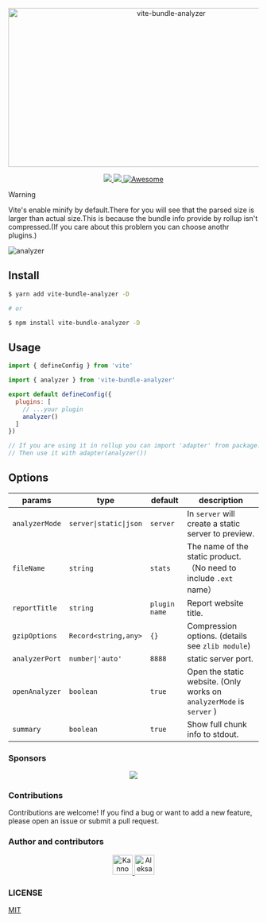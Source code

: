 <p align="center">
  <img src="https://socialify.git.ci/nonzzz/vite-bundle-analyzer/image?font=KoHo&language=1&logo=https%3A%2F%2Favatars.githubusercontent.com%2Fu%2F65625612%3Fs%3D200%26v%3D4&name=1&owner=1&pattern=Circuit%20Board&theme=Auto" alt="vite-bundle-analyzer" width="640" height="320" />
<p>
<p align="center">
  <a href="https://npmjs.com/package/vite-bundle-analyzer">
    <img src="https://img.shields.io/npm/v/vite-bundle-analyzer.svg">
  </a>
  <a href="https://npmjs.com/package/vite-bundle-analyzer">
    <img src="https://img.shields.io/npm/dm/vite-bundle-analyzer.svg">
  </a>
  <a href='https://github.com/sindresorhus/awesome'>
    <img src='https://cdn.rawgit.com/sindresorhus/awesome/d7305f38d29fed78fa85652e3a63e154dd8e8829/media/badge.svg' alt='Awesome'>
  </a>
</p>

> [!WARNING]
> Vite's enable minify by default.There for you will see that the parsed size is larger than actual size.This is because the bundle info
> provide by rollup isn't compressed.(If you care about this problem you can choose anothr plugins.)

![analyzer](./analyzer.gif)

## Install

```bash
$ yarn add vite-bundle-analyzer -D

# or

$ npm install vite-bundle-analyzer -D
```

## Usage

```js
import { defineConfig } from 'vite'

import { analyzer } from 'vite-bundle-analyzer'

export default defineConfig({
  plugins: [
    // ...your plugin
    analyzer()
  ]
})

// If you are using it in rollup you can import 'adapter' from package.
// Then use it with adapter(analyzer())
```

## Options

| params         | type                   | default       | description                                                          |
| -------------- | ---------------------- | ------------- | -------------------------------------------------------------------- |
| `analyzerMode` | `server\|static\|json` | `server`      | In `server` will create a static server to preview.                  |
| `fileName`     | `string`               | `stats`       | The name of the static product.（No need to include `.ext` name）    |
| `reportTitle`  | `string`               | `plugin name` | Report website title.                                                |
| `gzipOptions`  | `Record<string,any>`   | `{}`          | Compression options. (details see `zlib module`)                     |
| `analyzerPort` | `number\|'auto'`       | `8888`        | static server port.                                                  |
| `openAnalyzer` | `boolean`              | `true`        | Open the static website. (Only works on `analyzerMode` is `server` ) |
| `summary`      | `boolean`              | `true`        | Show full chunk info to stdout.                                      |

### Sponsors

<p align="center">
  <a href="https://cdn.jsdelivr.net/gh/nonzzz/sponsors/sponsorkit/sponsors.svg">
    <img src="https://cdn.jsdelivr.net/gh/nonzzz/sponsors/sponsorkit/sponsors.svg"/>
  </a>
</p>

### Contributions

Contributions are welcome! If you find a bug or want to add a new feature, please open an issue or submit a pull
request.

### Author and contributors

<p align="center">
  <a href="https://github.com/nonzzz">
    <img src="https://avatars.githubusercontent.com/u/52351095?v=4&s=40" width="40" height="40" alt="Kanno">
  </a>
  <a href="https://github.com/contributor1">
    <img src="https://avatars.githubusercontent.com/u/77048647?v=4&s=40" width="40" height="40" alt="Aleksandr Mitskevich">
  </a>
  <!-- Add more contributors as needed -->
</p>

### LICENSE

[MIT](./LICENSE)
